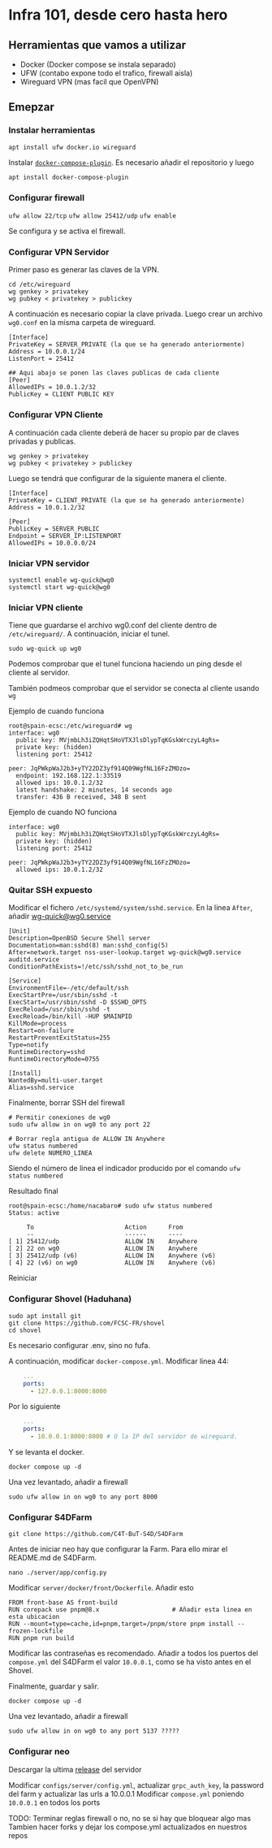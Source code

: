 # Infra 101, desde cero hasta hero

## Herramientas que vamos a utilizar

- Docker (Docker compose se instala separado)
- UFW (contabo expone todo el trafico, firewall aisla)
- Wireguard VPN (mas facil que OpenVPN)

## Emepzar

### Instalar herramientas

``apt install ufw docker.io wireguard``

Instalar [`docker-compose-plugin`](https://docs.docker.com/compose/install/linux/#install-using-the-repository). Es necesario añadir el repositorio y luego

``apt install docker-compose-plugin``

### Configurar firewall

``ufw allow 22/tcp``
``ufw allow 25412/udp``
``ufw enable``

Se configura y se activa el firewall.

### Configurar VPN Servidor

Primer paso es generar las claves de la VPN.

```
cd /etc/wireguard
wg genkey > privatekey 
wg pubkey < privatekey > publickey
```

A continuación es necesario copiar la clave privada. Luego crear un archivo `wg0.conf` en la misma carpeta de wireguard.

```
[Interface]
PrivateKey = SERVER_PRIVATE (la que se ha generado anteriormente)
Address = 10.0.0.1/24
ListenPort = 25412

## Aqui abajo se ponen las claves publicas de cada cliente
[Peer]
AllowedIPs = 10.0.1.2/32
PublicKey = CLIENT PUBLIC KEY
```

### Configurar VPN Cliente

A continuación cada cliente deberá de hacer su propio par de claves privadas y publicas.

```
wg genkey > privatekey 
wg pubkey < privatekey > publickey
```

Luego se tendrá que configurar de la siguiente manera el cliente.

```
[Interface]
PrivateKey = CLIENT_PRIVATE (la que se ha generado anteriormente)
Address = 10.0.1.2/32

[Peer]
PublicKey = SERVER_PUBLIC
Endpoint = SERVER_IP:LISTENPORT
AllowedIPs = 10.0.0.0/24
```

### Iniciar VPN servidor

```
systemctl enable wg-quick@wg0
systemctl start wg-quick@wg0
```

### Iniciar VPN cliente 

Tiene que guardarse el archivo wg0.conf del cliente dentro de ``/etc/wireguard/``. A continuación, iniciar el tunel.

```
sudo wg-quick up wg0
```

Podemos comprobar que el tunel funciona haciendo un ping desde el cliente al servidor.

También podmeos comprobar que el servidor se conecta al cliente usando `wg`

Ejemplo de cuando funciona

```
root@spain-ecsc:/etc/wireguard# wg
interface: wg0
  public key: MVjmbLh3iZQHqtSHoVTXJlsDlypTqKGskWrczyL4gRs=
  private key: (hidden)
  listening port: 25412

peer: JqPWkpWaJ2b3+yTY22DZ3yf914Q09WgfNL16FzZMOzo=
  endpoint: 192.168.122.1:33519
  allowed ips: 10.0.1.2/32
  latest handshake: 2 minutes, 14 seconds ago 
  transfer: 436 B received, 348 B sent  
```

Ejemplo de cuando NO funciona

```
interface: wg0
  public key: MVjmbLh3iZQHqtSHoVTXJlsDlypTqKGskWrczyL4gRs=
  private key: (hidden)
  listening port: 25412

peer: JqPWkpWaJ2b3+yTY22DZ3yf914Q09WgfNL16FzZMOzo=
  allowed ips: 10.0.1.2/32
```

### Quitar SSH expuesto

Modificar el fichero ``/etc/systemd/system/sshd.service``. En la linea `After`, añadir wg-quick@wg0.service

```
[Unit]
Description=OpenBSD Secure Shell server
Documentation=man:sshd(8) man:sshd_config(5)
After=network.target nss-user-lookup.target wg-quick@wg0.service auditd.service
ConditionPathExists=!/etc/ssh/sshd_not_to_be_run

[Service]
EnvironmentFile=-/etc/default/ssh
ExecStartPre=/usr/sbin/sshd -t
ExecStart=/usr/sbin/sshd -D $SSHD_OPTS
ExecReload=/usr/sbin/sshd -t
ExecReload=/bin/kill -HUP $MAINPID
KillMode=process
Restart=on-failure
RestartPreventExitStatus=255
Type=notify
RuntimeDirectory=sshd
RuntimeDirectoryMode=0755

[Install]
WantedBy=multi-user.target
Alias=sshd.service
```

Finalmente, borrar SSH del firewall

```
# Permitir conexiones de wg0
sudo ufw allow in on wg0 to any port 22

# Borrar regla antigua de ALLOW IN Anywhere
ufw status numbered
ufw delete NUMERO_LINEA
```

Siendo el número de linea el indicador producido por el comando `ufw status numbered`

Resultado final 

```
root@spain-ecsc:/home/nacabaro# sudo ufw status numbered
Status: active

     To                         Action      From
     --                         ------      ----
[ 1] 25412/udp                  ALLOW IN    Anywhere                  
[ 2] 22 on wg0                  ALLOW IN    Anywhere                  
[ 3] 25412/udp (v6)             ALLOW IN    Anywhere (v6)             
[ 4] 22 (v6) on wg0             ALLOW IN    Anywhere (v6)
```
 
Reiniciar

### Configurar Shovel (Haduhana)

```
sudo apt install git
git clone https://github.com/FCSC-FR/shovel
cd shovel
```

Es necesario configurar .env, sino no fufa.

A continuación, modificar `docker-compose.yml`. Modificar linea 44:

```yml  
    ...
    ports:
      - 127.0.0.1:8000:8000 
```

Por lo siguiente

```yml  
    ...
    ports:
      - 10.0.0.1:8000:8000 # O la IP del servidor de wireguard.
```

Y se levanta el docker.

```
docker compose up -d 
```

Una vez levantado, añadir a firewall

```
sudo ufw allow in on wg0 to any port 8000
```

### Configurar S4DFarm
```
git clone https://github.com/C4T-BuT-S4D/S4DFarm
```
Antes de iniciar neo hay que configurar la Farm. Para ello mirar el README.md de S4DFarm.

```
nano ./server/app/config.py
```

Modificar `server/docker/front/Dockerfile`. Añadir esto

```
FROM front-base AS front-build
RUN corepack use pnpm@8.x                    # Añadir esta linea en esta ubicacion
RUN --mount=type=cache,id=pnpm,target=/pnpm/store pnpm install --frozen-lockfile
RUN pnpm run build
```

Modificar las contraseñas es recomendado. Añadir a todos los puertos del `compose.yml` del S4DFarm el valor `10.0.0.1`, como se ha visto antes en el Shovel.

Finalmente, guardar y salir.

```
docker compose up -d
```

Una vez levantado, añadir a firewall

```
sudo ufw allow in on wg0 to any port 5137 ?????
```

### Configurar neo

Descargar la ultima [release](https://github.com/pomo-mondreganto/neo/releases) del servidor

Modificar `configs/server/config.yml`, actualizar `grpc_auth_key`, la password del farm y actualizar las urls a 10.0.0.1
Modificar `compose.yml` poniendo `10.0.0.1` en todos los ports

TODO: Terminar reglas firewall o no, no se si hay que bloquear algo mas
      Tambien hacer forks y dejar los compose.yml actualizados en nuestros repos
      